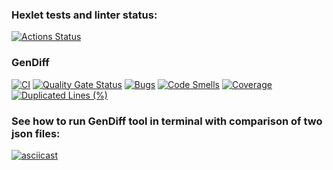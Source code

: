 ### Hexlet tests and linter status:
[![Actions Status](https://github.com/kronnoss37/frontend-project-46/actions/workflows/hexlet-check.yml/badge.svg)](https://github.com/kronnoss37/frontend-project-46/actions)


### GenDiff
[![CI](https://github.com/kronnoss37/frontend-project-46/actions/workflows/ci.yml/badge.svg)](https://github.com/kronnoss37/frontend-project-46/actions/workflows/ci.yml)
[![Quality Gate Status](https://sonarcloud.io/api/project_badges/measure?project=kronnoss37_frontend-project-46&metric=alert_status)](https://sonarcloud.io/summary/new_code?id=kronnoss37_frontend-project-46)
[![Bugs](https://sonarcloud.io/api/project_badges/measure?project=kronnoss37_frontend-project-46&metric=bugs)](https://sonarcloud.io/summary/new_code?id=kronnoss37_frontend-project-46)
[![Code Smells](https://sonarcloud.io/api/project_badges/measure?project=kronnoss37_frontend-project-46&metric=code_smells)](https://sonarcloud.io/summary/new_code?id=kronnoss37_frontend-project-46)
[![Coverage](https://sonarcloud.io/api/project_badges/measure?project=kronnoss37_frontend-project-46&metric=coverage)](https://sonarcloud.io/summary/new_code?id=kronnoss37_frontend-project-46)
[![Duplicated Lines (%)](https://sonarcloud.io/api/project_badges/measure?project=kronnoss37_frontend-project-46&metric=duplicated_lines_density)](https://sonarcloud.io/summary/new_code?id=kronnoss37_frontend-project-46)

### See how to run GenDiff tool in terminal with comparison of two json files:
[![asciicast](https://asciinema.org/a/MSbS8x8KigXzCQ4zQ8oo84IFj.svg)](https://asciinema.org/a/MSbS8x8KigXzCQ4zQ8oo84IFj)